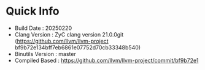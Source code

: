 # Quick Info
* Build Date : 20250220
* Clang Version : ZyC clang version 21.0.0git (https://github.com/llvm/llvm-project bf9b72e134bff7eb6861e07752d70cb33348b540)
* Binutils Version : master
* Compiled Based : https://github.com/llvm/llvm-project/commit/bf9b72e1


